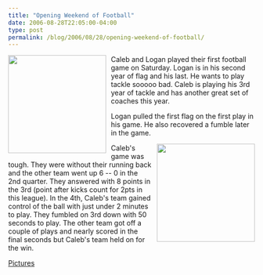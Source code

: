 ```yaml
---
title: "Opening Weekend of Football"
date: 2006-08-28T22:05:00-04:00
type: post
permalink: /blog/2006/08/28/opening-weekend-of-football/
---
```

<a onblur="try {parent.deselectBloggerImageGracefully();} catch(e) {}" href="https://static.flickr.com/82/227776497_97c051a95b_o.jpg"><img style="margin: 0pt 10px 10px 0pt; float: left; cursor: pointer; width: 200px;" src="https://static.flickr.com/82/227776497_97c051a95b_o.jpg" alt="" border="0" /></a>Caleb and Logan played their first football game on Saturday. Logan is in his second year of flag and his last. He wants to play tackle sooooo bad. Caleb is playing his 3rd year of tackle and has another great set of coaches this year.

Logan pulled the first flag on the first play in his game. He also recovered a fumble later in the game.

<a onblur="try {parent.deselectBloggerImageGracefully();} catch(e) {}" href="https://static.flickr.com/98/227776487_cba9930dd5_o.jpg"><img style="margin: 0pt 0pt 10px 10px; float: right; cursor: pointer; width: 200px;" src="https://static.flickr.com/98/227776487_cba9930dd5_o.jpg" alt="" border="0" /></a>Caleb's game was tough. They were without their running back and the other team went up 6 -- 0 in the 2nd quarter. They answered with 8 points in the 3rd (point after kicks count for 2pts in this league). In the 4th, Caleb's team gained control of the ball with just under 2 minutes to play. They fumbled on 3rd down with 50 seconds to play. The other team got off a couple of plays and nearly scored in the final seconds but Caleb's team held on for the win.

[Pictures](https://www.flickr.com/photos/24546952@N00/tags/2006footballgame1/)